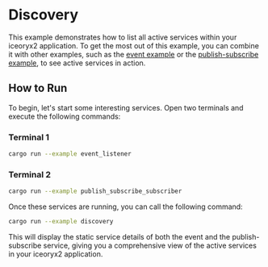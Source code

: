 # Discovery

This example demonstrates how to list all active services within your iceoryx2
application. To get the most out of this example, you can combine it with other
examples, such as the [event example](../event/) or the
[publish-subscribe example](../publish_subscribe/), to see active services in
action.

## How to Run

To begin, let's start some interesting services. Open two terminals and execute
the following commands:

### Terminal 1

```sh
cargo run --example event_listener
```

### Terminal 2

```sh
cargo run --example publish_subscribe_subscriber
```

Once these services are running, you can call the following command:

```sh
cargo run --example discovery
```

This will display the static service details of both the event and the
publish-subscribe service, giving you a comprehensive view of the active
services in your iceoryx2 application.
